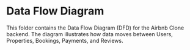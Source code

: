 # Data Flow Diagram

This folder contains the Data Flow Diagram (DFD) for the Airbnb Clone backend.
The diagram illustrates how data moves between Users, Properties, Bookings, Payments, and Reviews.
